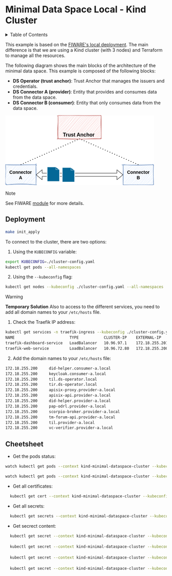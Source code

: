 # Minimal Data Space Local - Kind Cluster

<!-- TABLE OF CONTENTS -->
<details>
  <summary>Table of Contents</summary>
  <ol>
    <li>
        <a href="#ds-operator-trust-anchor">DS Operator (Trust Anchor)</a>
    </li>
    <li>
        <a href="#example-of-use">Example of use</a>
    </li>
  </ol>
</details>

This example is based on the [FIWARE's local deployment](https://github.com/FIWARE/data-space-connector/blob/main/doc/deployment-integration/local-deployment/LOCAL.MD). The main difference is that we are using a Kind cluster (with 3 nodes) and Terraform to manage all the resources.

The following diagram shows the main blocks of the architecture of the minimal data space. This example is composed of the following blocks:

- **DS Operator (trust anchor)**: Trust Anchor that manages the issuers and credentials.
- **DS Connector A (provider)**: Entity that provides and consumes data from the data space.
- **DS Connector B (consumer)**: Entity that only consumes data from the data space.

![minimal_ds](./images/minimum_dataspace_arch.png)

> [!NOTE]
>
> See FIWARE [module](../../modules/fiware_ds_connector/) for more details.

## Deployment

```bash
make init_apply
```

To connect to the cluster, there are two options:

1. Using the `KUBECONFIG` variable:
  ```bash
  export KUBECONFIG=./cluster-config.yaml
  kubectl get pods --all-namespaces
  ```
2. Using the `--kubeconfig` flag:
  ```bash
  kubectl get nodes --kubeconfig ./cluster-config.yaml --all-namespaces
  ```
> [!WARNING]
>
> **Temporary Solution** Also to access to the different services, you need to add all domain names to your `/etc/hosts` file.
>
> 1. Check the Traefik IP address: 
>
> ```bash
> kubectl get services -n traefik-ingress --kubeconfig ./cluster-config.yaml
> NAME                        TYPE           CLUSTER-IP    EXTERNAL-IP      PORT(S)          AGE
> traefik-dashboard-service   LoadBalancer   10.96.97.1    172.18.255.201   8080:30137/TCP   10m
>traefik-web-service         LoadBalancer   10.96.72.80   172.18.255.200   80:31910/TCP     10m
> ```
>
> 2. Add the domain names to your `/etc/hosts` file:
>
> ```bash
> 172.18.255.200     did-helper.consumer-a.local
> 172.18.255.200     keycloak.consumer-a.local
> 172.18.255.200     til.ds-operator.local
> 172.18.255.200     tir.ds-operator.local
> 172.18.255.200     apisix-proxy.provider-a.local
> 172.18.255.200     apisix-api.provider-a.local
> 172.18.255.200     did-helper.provider-a.local
> 172.18.255.200     pap-odrl.provider-a.local
> 172.18.255.200     scorpio-broker.provider-a.local
> 172.18.255.200     tm-forum-api.provider-a.local
> 172.18.255.200     til.provider-a.local
> 172.18.255.200     vc-verifier.provider-a.local
> ```

## Cheetsheet

- Get the pods status:
```bash
watch kubectl get pods --context kind-minimal-dataspace-cluster --kubeconfig ./cluster-config.yaml --all-namespaces
```

```bash
watch kubectl get pods --context kind-minimal-dataspace-cluster --kubeconfig ./cluster-config.yaml -n provider-a
```

- Get all certificates:
```bash
  kubectl get cert --context kind-minimal-dataspace-cluster --kubeconfig ./cluster-config.yaml --all-namespaces
```

- Get all secrets:
```bash
  kubectl get secrets --context kind-minimal-dataspace-cluster --kubeconfig ./cluster-config.yaml --all-namespaces
```

- Get secrect content:
```bash
  kubectl get secret --context kind-minimal-dataspace-cluster --kubeconfig ./cluster-config.yaml -n <namespace_name> <secret_name> -o jsonpath="{.data['tls\.crt']}" | base64 --decode

  kubectl get secret --context kind-minimal-dataspace-cluster --kubeconfig ./cluster-config.yaml -n ds-operator mysql-database-secret -o json

  kubectl get secret --context kind-minimal-dataspace-cluster --kubeconfig ./cluster-config.yaml -n ds-operator mysql-database-secret -o jsonpath="{.data}" | jq

  kubectl get secret --context kind-minimal-dataspace-cluster --kubeconfig ./cluster-config.yaml -n ds-operator mysql-database-secret -o json | jq -r '.data | to_entries[] | .key + ": " + (.value | @base64d)'
```